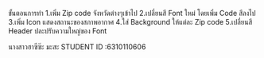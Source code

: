 ขั้นตอนการทำ
1.เพิ่ม Zip code จังหวัดต่างๆเข้าไป
2.เปลี่ยนสี Font ใหม่ โดยเพิ่ม Code สีลงไป
3.เพิ่ม Icon แสดงสถานะของสภาพอากาศ
4.ใส่ Background ให้แต่ละ Zip code
5.เปลี่ยนสี Header ปละปรับความใหญ่ของ Font

นางสาวฮาซีซ๊ะ มะสะ   STUDENT ID :6310110606
